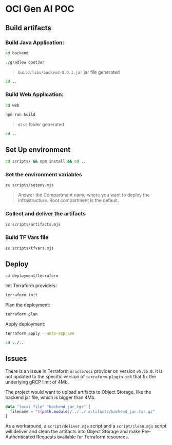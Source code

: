 # OCI Gen AI POC

## Build artifacts

### Build Java Application:

```bash
cd backend
```

```bash
./gradlew bootJar
```

> `build/libs/backend-0.0.1.jar` jar file generated

```bash
cd ..
```

### Build Web Application:

```bash
cd web
```

```bash
npm run build
```

> `dist` folder generated

```bash
cd ..
```

## Set Up environment

```bash
cd scripts/ && npm install && cd ..
```

### Set the environment variables

```bash
zx scripts/setenv.mjs
```

> Answer the Compartment name where you want to deploy the infrastructure. Root compartment is the default.

### Collect and deliver the artifacts

```bash
zx scripts/artifacts.mjs
```

### Build TF Vars file

```bash
zx scripts/tfvars.mjs
```

## Deploy

```bash
cd deployment/terraform
```

Init Terraform providers:

```bash
terraform init
```

Plan the deployment:

```bash
terraform plan
```

Apply deployment:

```bash
terraform apply --auto-approve
```

```bash
cd ../..
```

## Issues

There is an issue in Terraform `oracle/oci` provider on version `v5.25.0`. It is not updated to the specific version of `terraform-plugin-sdk` that fix the underlying gRCP limit of 4Mb.

The project would want to upload artifacts to Object Storage, like the backend jar file, which is bigger than 4Mb.

```terraform
data "local_file" "backend_jar_tgz" {
  filename = "${path.module}/../../.artifacts/backend_jar.tar.gz"
}
```

As a workaround, a `script/deliver.mjs` script and a `script/clean.mjs` script will deliver and clean the artifacts into Object Storage and make Pre-Authenticated Requests available for Terraform resources.
